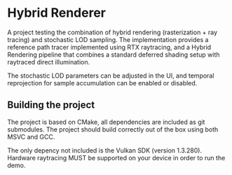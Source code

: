 # Hybrid Renderer

A project testing the combination of hybrid rendering (rasterization + ray tracing) and stochastic LOD sampling. The implementation provides a reference path tracer implemented using RTX raytracing, and a Hybrid Rendering pipeline that combines a standard deferred shading setup with raytraced direct illumination.

The stochastic LOD parameters can be adjusted in the UI, and temporal reprojection for sample accumulation can be enabled or disabled.

## Building the project

The project is based on CMake, all dependencies are included as git submodules. The project should build correctly out of the box using both MSVC and GCC.

The only depency not included is the Vulkan SDK (version 1.3.280).
Hardware raytracing MUST be supported on your device in order to run the demo.
